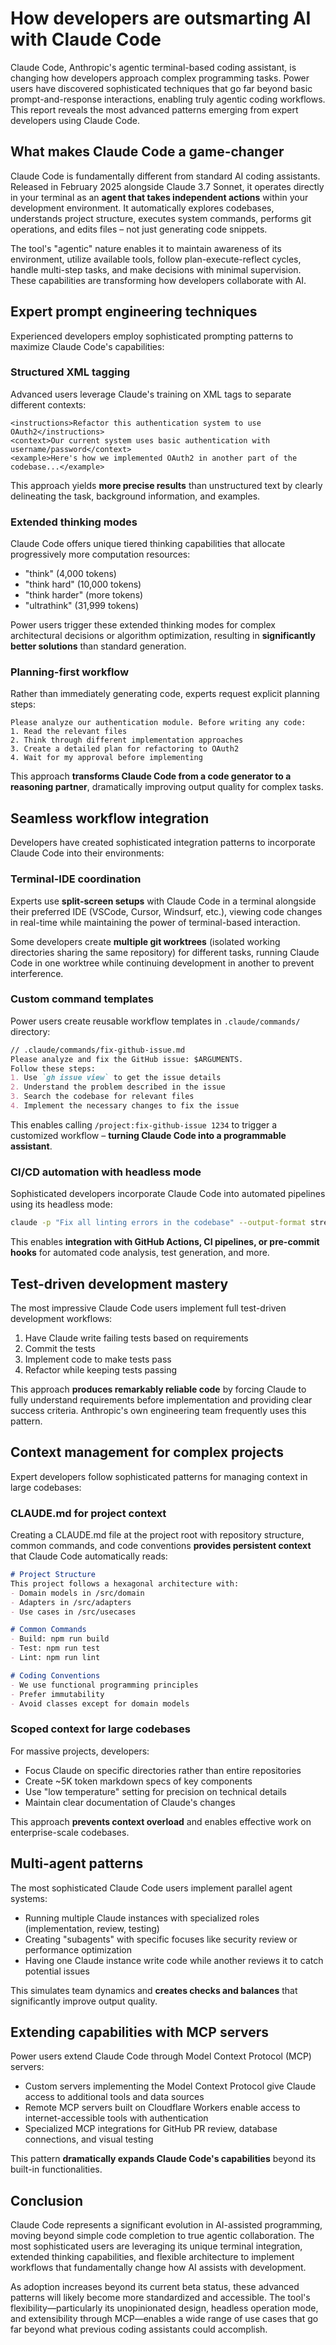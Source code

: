 # How developers are outsmarting AI with Claude Code

Claude Code, Anthropic's agentic terminal-based coding assistant, is changing how developers approach complex programming tasks. Power users have discovered sophisticated techniques that go far beyond basic prompt-and-response interactions, enabling truly agentic coding workflows. This report reveals the most advanced patterns emerging from expert developers using Claude Code.

## What makes Claude Code a game-changer

Claude Code is fundamentally different from standard AI coding assistants. Released in February 2025 alongside Claude 3.7 Sonnet, it operates directly in your terminal as an **agent that takes independent actions** within your development environment. It automatically explores codebases, understands project structure, executes system commands, performs git operations, and edits files – not just generating code snippets.

The tool's "agentic" nature enables it to maintain awareness of its environment, utilize available tools, follow plan-execute-reflect cycles, handle multi-step tasks, and make decisions with minimal supervision. These capabilities are transforming how developers collaborate with AI.

## Expert prompt engineering techniques

Experienced developers employ sophisticated prompting patterns to maximize Claude Code's capabilities:

### Structured XML tagging

Advanced users leverage Claude's training on XML tags to separate different contexts:

```
<instructions>Refactor this authentication system to use OAuth2</instructions>
<context>Our current system uses basic authentication with username/password</context>
<example>Here's how we implemented OAuth2 in another part of the codebase...</example>
```

This approach yields **more precise results** than unstructured text by clearly delineating the task, background information, and examples.

### Extended thinking modes

Claude Code offers unique tiered thinking capabilities that allocate progressively more computation resources:

- "think" (4,000 tokens)
- "think hard" (10,000 tokens)
- "think harder" (more tokens)
- "ultrathink" (31,999 tokens)

Power users trigger these extended thinking modes for complex architectural decisions or algorithm optimization, resulting in **significantly better solutions** than standard generation.

### Planning-first workflow

Rather than immediately generating code, experts request explicit planning steps:

```
Please analyze our authentication module. Before writing any code:
1. Read the relevant files
2. Think through different implementation approaches
3. Create a detailed plan for refactoring to OAuth2
4. Wait for my approval before implementing
```

This approach **transforms Claude Code from a code generator to a reasoning partner**, dramatically improving output quality for complex tasks.

## Seamless workflow integration

Developers have created sophisticated integration patterns to incorporate Claude Code into their environments:

### Terminal-IDE coordination

Experts use **split-screen setups** with Claude Code in a terminal alongside their preferred IDE (VSCode, Cursor, Windsurf, etc.), viewing code changes in real-time while maintaining the power of terminal-based interaction.

Some developers create **multiple git worktrees** (isolated working directories sharing the same repository) for different tasks, running Claude Code in one worktree while continuing development in another to prevent interference.

### Custom command templates

Power users create reusable workflow templates in `.claude/commands/` directory:

```markdown
// .claude/commands/fix-github-issue.md
Please analyze and fix the GitHub issue: $ARGUMENTS.
Follow these steps:
1. Use `gh issue view` to get the issue details
2. Understand the problem described in the issue
3. Search the codebase for relevant files
4. Implement the necessary changes to fix the issue
```

This enables calling `/project:fix-github-issue 1234` to trigger a customized workflow – **turning Claude Code into a programmable assistant**.

### CI/CD automation with headless mode

Sophisticated developers incorporate Claude Code into automated pipelines using its headless mode:

```bash
claude -p "Fix all linting errors in the codebase" --output-format stream-json
```

This enables **integration with GitHub Actions, CI pipelines, or pre-commit hooks** for automated code analysis, test generation, and more.

## Test-driven development mastery

The most impressive Claude Code users implement full test-driven development workflows:

1. Have Claude write failing tests based on requirements
2. Commit the tests
3. Implement code to make tests pass
4. Refactor while keeping tests passing

This approach **produces remarkably reliable code** by forcing Claude to fully understand requirements before implementation and providing clear success criteria. Anthropic's own engineering team frequently uses this pattern.

## Context management for complex projects

Expert developers follow sophisticated patterns for managing context in large codebases:

### CLAUDE.md for project context

Creating a CLAUDE.md file at the project root with repository structure, common commands, and code conventions **provides persistent context** that Claude Code automatically reads:

```markdown
# Project Structure
This project follows a hexagonal architecture with:
- Domain models in /src/domain
- Adapters in /src/adapters
- Use cases in /src/usecases

# Common Commands
- Build: npm run build
- Test: npm run test
- Lint: npm run lint

# Coding Conventions
- We use functional programming principles
- Prefer immutability
- Avoid classes except for domain models
```

### Scoped context for large codebases

For massive projects, developers:
- Focus Claude on specific directories rather than entire repositories
- Create ~5K token markdown specs of key components
- Use "low temperature" setting for precision on technical details
- Maintain clear documentation of Claude's changes

This approach **prevents context overload** and enables effective work on enterprise-scale codebases.

## Multi-agent patterns

The most sophisticated Claude Code users implement parallel agent systems:

- Running multiple Claude instances with specialized roles (implementation, review, testing)
- Creating "subagents" with specific focuses like security review or performance optimization
- Having one Claude instance write code while another reviews it to catch potential issues

This simulates team dynamics and **creates checks and balances** that significantly improve output quality.

## Extending capabilities with MCP servers

Power users extend Claude Code through Model Context Protocol (MCP) servers:

- Custom servers implementing the Model Context Protocol give Claude access to additional tools and data sources
- Remote MCP servers built on Cloudflare Workers enable access to internet-accessible tools with authentication
- Specialized MCP integrations for GitHub PR review, database connections, and visual testing

This pattern **dramatically expands Claude Code's capabilities** beyond its built-in functionalities.

## Conclusion

Claude Code represents a significant evolution in AI-assisted programming, moving beyond simple code completion to true agentic collaboration. The most sophisticated users are leveraging its unique terminal integration, extended thinking capabilities, and flexible architecture to implement workflows that fundamentally change how AI assists with development.

As adoption increases beyond its current beta status, these advanced patterns will likely become more standardized and accessible. The tool's flexibility—particularly its unopinionated design, headless operation mode, and extensibility through MCP—enables a wide range of use cases that go far beyond what previous coding assistants could accomplish.